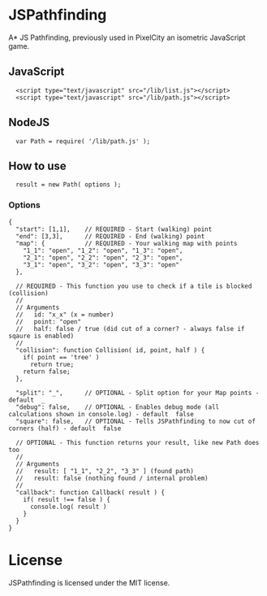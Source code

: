 JSPathfinding
=============

A* JS Pathfinding, previously used in PixelCity an isometric JavaScript game.


JavaScript
------
```
  <script type="text/javascript" src="/lib/list.js"></script>
  <script type="text/javascript" src="/lib/path.js"></script>
```

NodeJS
------
```
  var Path = require( '/lib/path.js' );
```

How to use
----------
```
  result = new Path( options );
```

### Options
```
{
  "start": [1,1],    // REQUIRED - Start (walking) point 
  "end": [3,3],      // REQUIRED - End (walking) point 
  "map": {           // REQUIRED - Your walking map with points
    "1_1": "open", "1_2": "open", "1_3": "open",
    "2_1": "open", "2_2": "open", "2_3": "open",
    "3_1": "open", "3_2": "open", "3_3": "open"
  },
  
  // REQUIRED - This function you use to check if a tile is blocked (collision)
  //
  // Arguments
  //   id: "x_x" (x = number)
  //   point: "open"
  //   half: false / true (did cut of a corner? - always false if sqaure is enabled)
  //
  "collision": function Collision( id, point, half ) {    
    if( point == 'tree' )
      return true;
    return false;
  },
  
  "split": "_",      // OPTIONAL - Split option for your Map points - default  _
  "debug": false,    // OPTIONAL - Enables debug mode (all calculations shown in console.log) - default  false
  "square": false,   // OPTIONAL - Tells JSPathfinding to now cut of corners (half) - default  false
  
  // OPTIONAL - This function returns your result, like new Path does too
  //
  // Arguments
  //   result: [ "1_1", "2_2", "3_3" ] (found path)
  //   result: false (nothing found / internal problem)
  //
  "callback": function Callback( result ) {
    if( result !== false ) {
      console.log( result )
    }
  }
}
```

License
===
JSPathfinding is licensed under the MIT license.